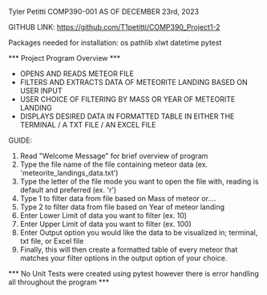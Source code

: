 Tyler Petitti
COMP390-001
AS OF DECEMBER 23rd, 2023

GITHUB LINK: https://github.com/T1petitti/COMP390_Project1-2

Packages needed for installation: 
os
pathlib
xlwt
datetime
pytest

*** Project Program Overview ***

- OPENS AND READS METEOR FILE 
- FILTERS AND EXTRACTS DATA OF METEORITE LANDING BASED ON USER INPUT 
- USER CHOICE OF FILTERING BY MASS OR YEAR OF METEORITE LANDING 
- DISPLAYS DESIRED DATA IN FORMATTED TABLE IN EITHER THE TERMINAL / A TXT FILE / AN EXCEL FILE

GUIDE:
1. Read "Welcome Message" for brief overview of program
2. Type the file name of the file containing meteor data (ex. 'meteorite_landings_data.txt')
3. Type the letter of the file mode you want to open the file with, reading is default and preferred (ex. 'r')
4. Type 1 to filter data from file based on Mass of meteor or....  
5. Type 2 to filter data from file based on Year of meteor landing
6. Enter Lower Limit of data you want to filter (ex. 10)
7. Enter Upper Limit of data you want to filter (ex. 100)
8. Enter Output option you would like the data to be visualized in; terminal, txt file, or Excel file
9. Finally, this will then create a formatted table of every meteor that matches your filter options in the output option of your choice.

*** No Unit Tests were created using pytest however there is error handling all throughout the program ***
